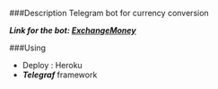 
###Description
Telegram bot for currency conversion


***Link for the bot: [ExchangeMoney](https://t.me/ExchangeMoneyPBot)***  

###Using
* Deploy : Heroku
* ***Telegraf*** framework

